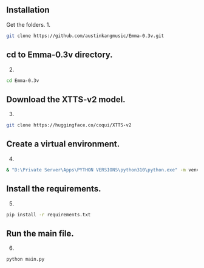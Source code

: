 ## Installation
Get the folders.
1.
```bash
git clone https://github.com/austinkangmusic/Emma-0.3v.git
```

## cd to Emma-0.3v directory.
2.
```bash
cd Emma-0.3v
```

## Download the XTTS-v2 model.
3.
```bash
git clone https://huggingface.co/coqui/XTTS-v2
```

## Create a virtual environment.
4.
```bash
& "D:\Private Server\Apps\PYTHON VERSIONS\python310\python.exe" -m venv venv
```

## Install the requirements.
5.
```bash
pip install -r requirements.txt
```

## Run the main file.
6.
```bash
python main.py
```

